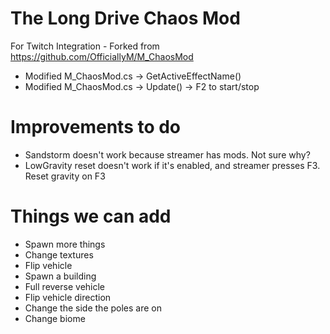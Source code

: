 # The Long Drive Chaos Mod
For Twitch Integration - Forked from https://github.com/OfficiallyM/M_ChaosMod

* Modified M_ChaosMod.cs → GetActiveEffectName()
* Modified M_ChaosMod.cs → Update() → F2 to start/stop

# Improvements to do
* Sandstorm doesn't work because streamer has mods. Not sure why?
* LowGravity reset doesn't work if it's enabled, and streamer presses F3. Reset gravity on F3

# Things we can add
* Spawn more things
* Change textures
* Flip vehicle
* Spawn a building
* Full reverse vehicle
* Flip vehicle direction
* Change the side the poles are on
* Change biome
